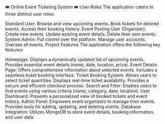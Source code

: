 🎟️ Online Event Ticketing System 🎟️
User Roles
The application caters to three distinct user roles:

Standard User:
Browse and view upcoming events.
Book tickets for desired events.
Access their booking history.
Event Posting User (Organizer):
Create new events.
Update existing event details.
Delete their own events.
System Admin:
Full control over the platform.
Manage user accounts.
Oversee all events.
Project Features
The application offers the following key features:

Homepage:
Displays a dynamically updated list of upcoming events.
Provides essential event details (name, date, location, price).
Event Details Page:
Offers comprehensive information about selected events.
Includes a seamless ticket booking interface.
Ticket Booking System:
Allows users to select ticket quantities.
Displays real-time ticket availability.
Provides a secure and efficient checkout process.
Search and Filter:
Enables users to find events using various criteria (name, category, date, location).
User Dashboard:
Presents a personalized view of booked tickets and event history.
Admin Panel:
Empowers event organizers to manage their events.
Provides tools for adding, updating, and deleting events.
Database Integration:
Utilizes MongoDB to store event details, booking information, and user data.
